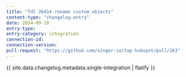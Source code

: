 ```yaml
---
title: "Tdl 26414 rename custom objects"
content-type: "changelog-entry"
date: 2024-09-18
entry-type: 
entry-category: integration
connection-id: 
connection-version: 
pull-request: "https://github.com/singer-io/tap-hubspot/pull/263"
---
```

{{ site.data.changelog.metadata.single-integration | flatify }}
